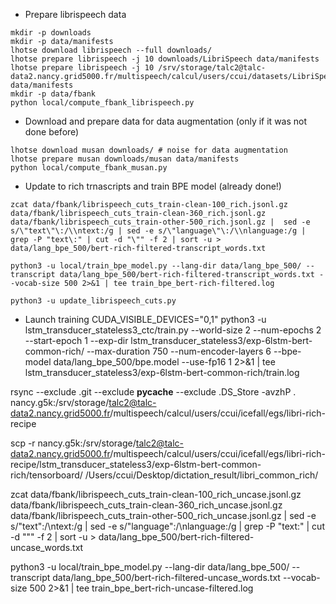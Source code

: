 - Prepare librispeech data
```
mkdir -p downloads
mkdir -p data/manifests
lhotse download librispeech --full downloads/
lhotse prepare librispeech -j 10 downloads/LibriSpeech data/manifests
lhotse prepare librispeech -j 10 /srv/storage/talc2@talc-data2.nancy.grid5000.fr/multispeech/calcul/users/ccui/datasets/LibriSpeech data/manifests
mkdir -p data/fbank
python local/compute_fbank_librispeech.py
```

- Download and prepare data for data augmentation (only if it was not done before)
```
lhotse download musan downloads/ # noise for data augmentation
lhotse prepare musan downloads/musan data/manifests
python local/compute_fbank_musan.py
```

- Update to rich trnascripts and train BPE model (already done!)
```
zcat data/fbank/librispeech_cuts_train-clean-100_rich.jsonl.gz data/fbank/librispeech_cuts_train-clean-360_rich.jsonl.gz data/fbank/librispeech_cuts_train-other-500_rich.jsonl.gz |  sed -e s/\"text\"\:/\\ntext:/g | sed -e s/\"language\"\:/\\nlanguage:/g |  grep -P "text\:" | cut -d "\"" -f 2 | sort -u > data/lang_bpe_500/bert-rich-filtered-transcript_words.txt 

python3 -u local/train_bpe_model.py --lang-dir data/lang_bpe_500/ --transcript data/lang_bpe_500/bert-rich-filtered-transcript_words.txt --vocab-size 500 2>&1 | tee train_bpe_bert-rich-filtered.log

python3 -u update_librispeech_cuts.py
```

- Launch training
CUDA_VISIBLE_DEVICES="0,1" python3 -u lstm_transducer_stateless3_ctc/train.py --world-size 2 --num-epochs 2 --start-epoch 1  --exp-dir lstm_transducer_stateless3/exp-6lstm-bert-common-rich/ --max-duration 750 --num-encoder-layers 6 --bpe-model data/lang_bpe_500/bpe.model --use-fp16 1  2>&1 | tee lstm_transducer_stateless3/exp-6lstm-bert-common-rich/train.log


rsync --exclude .git --exclude __pycache__ --exclude .DS_Store -avzhP . nancy.g5k:/srv/storage/talc2@talc-data2.nancy.grid5000.fr/multispeech/calcul/users/ccui/icefall/egs/libri-rich-recipe

scp -r nancy.g5k:/srv/storage/talc2@talc-data2.nancy.grid5000.fr/multispeech/calcul/users/ccui/icefall/egs/libri-rich-recipe/lstm_transducer_stateless3/exp-6lstm-bert-common-rich/tensorboard/ /Users/ccui/Desktop/dictation_result/libri_common_rich/

zcat data/fbank/librispeech_cuts_train-clean-100_rich_uncase.jsonl.gz data/fbank/librispeech_cuts_train-clean-360_rich_uncase.jsonl.gz data/fbank/librispeech_cuts_train-other-500_rich_uncase.jsonl.gz |  sed -e s/\"text\"\:/\\ntext:/g | sed -e s/\"language\"\:/\\nlanguage:/g |  grep -P "text\:" | cut -d "\"" -f 2 | sort -u > data/lang_bpe_500/bert-rich-filtered-uncase_words.txt 

python3 -u local/train_bpe_model.py --lang-dir data/lang_bpe_500/ --transcript data/lang_bpe_500/bert-rich-filtered-uncase_words.txt --vocab-size 500 2>&1 | tee train_bpe_bert-rich-uncase-filtered.log

